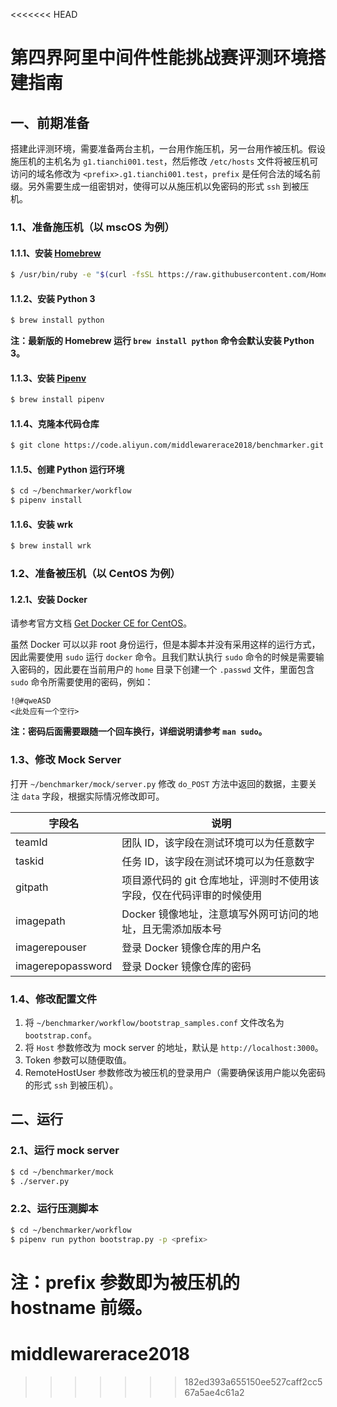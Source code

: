 <<<<<<< HEAD
# 第四界阿里中间件性能挑战赛评测环境搭建指南

## 一、前期准备

搭建此评测环境，需要准备两台主机，一台用作施压机，另一台用作被压机。假设施压机的主机名为 `g1.tianchi001.test`，然后修改 `/etc/hosts` 文件将被压机可访问的域名修改为 `<prefix>.g1.tianchi001.test`，`prefix` 是任何合法的域名前缀。另外需要生成一组密钥对，使得可以从施压机以免密码的形式 `ssh` 到被压机。

### 1.1、准备施压机（以 mscOS 为例）

#### 1.1.1、安装 [Homebrew](https://brew.sh/)

```bash
$ /usr/bin/ruby -e "$(curl -fsSL https://raw.githubusercontent.com/Homebrew/install/master/install)"
```

#### 1.1.2、安装 Python 3

```bash
$ brew install python
```

**注：最新版的 Homebrew 运行 `brew install python` 命令会默认安装 Python 3。**

#### 1.1.3、安装 [Pipenv](https://docs.pipenv.org/)

```bash
$ brew install pipenv
```

#### 1.1.4、克隆本代码仓库

```bash
$ git clone https://code.aliyun.com/middlewarerace2018/benchmarker.git ~/benchmarker
```

#### 1.1.5、创建 Python 运行环境

```bash
$ cd ~/benchmarker/workflow
$ pipenv install
```

#### 1.1.6、安装 wrk

```bash
$ brew install wrk
```

### 1.2、准备被压机（以 CentOS 为例）

#### 1.2.1、安装 Docker

请参考官方文档 [Get Docker CE for CentOS](https://docs.docker.com/install/linux/docker-ce/centos/)。

虽然 Docker 可以以非 root 身份运行，但是本脚本并没有采用这样的运行方式，因此需要使用 `sudo` 运行 `docker` 命令。且我们默认执行 `sudo` 命令的时候是需要输入密码的，因此要在当前用户的 `home` 目录下创建一个 `.passwd` 文件，里面包含 `sudo` 命令所需要使用的密码，例如：

```
!@#qweASD
<此处应有一个空行>
```

**注：密码后面需要跟随一个回车换行，详细说明请参考 `man sudo`。**

### 1.3、修改 Mock Server

打开 `~/benchmarker/mock/server.py` 修改 `do_POST` 方法中返回的数据，主要关注 `data` 字段，根据实际情况修改即可。

| 字段名 | 说明 |
| ----- | ---- |
| teamId | 团队 ID，该字段在测试环境可以为任意数字 |
| taskid | 任务 ID，该字段在测试环境可以为任意数字 |
| gitpath | 项目源代码的 git 仓库地址，评测时不使用该字段，仅在代码评审的时候使用 |
| imagepath | Docker 镜像地址，注意填写外网可访问的地址，且无需添加版本号 |
| imagerepouser | 登录 Docker 镜像仓库的用户名 |
| imagerepopassword | 登录 Docker 镜像仓库的密码 |


### 1.4、修改配置文件

1. 将 `~/benchmarker/workflow/bootstrap_samples.conf` 文件改名为 `bootstrap.conf`。
2. 将 `Host` 参数修改为 mock server 的地址，默认是 `http://localhost:3000`。
3. Token 参数可以随便取值。
4. RemoteHostUser 参数修改为被压机的登录用户（需要确保该用户能以免密码的形式 `ssh` 到被压机）。

## 二、运行

### 2.1、运行 mock server

```bash
$ cd ~/benchmarker/mock
$ ./server.py
```

### 2.2、运行压测脚本

```bash
$ cd ~/benchmarker/workflow
$ pipenv run python bootstrap.py -p <prefix>
```

**注：prefix 参数即为被压机的 hostname 前缀。**
=======
# middlewarerace2018
>>>>>>> 182ed393a655150ee527caff2cc567a5ae4c61a2
